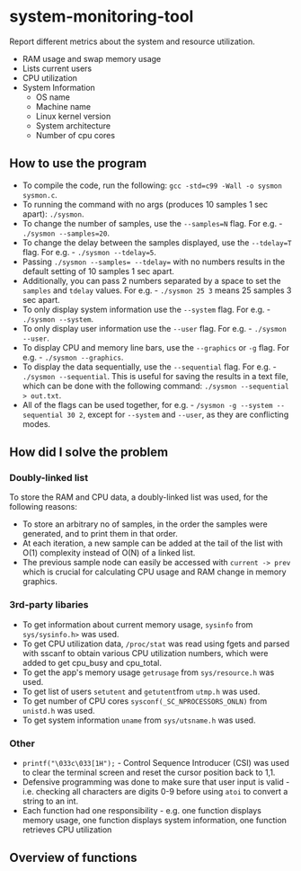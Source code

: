 # system-monitoring-tool
Report different metrics about the system and resource utilization.
  * RAM usage and swap memory usage
  * Lists current users
  * CPU utilization
  * System Information
    * OS name
    * Machine name
    * Linux kernel version
    * System architecture
    * Number of cpu cores

## How to use the program
 * To compile the code, run the following: `gcc -std=c99 -Wall -o sysmon sysmon.c`.
 * To running the command with no args (produces 10 samples 1 sec apart): `./sysmon`.
 * To change the number of samples, use the `--samples=N` flag. For e.g. - `./sysmon --samples=20`.
 * To change the delay between the samples displayed, use the `--tdelay=T` flag. For e.g. - `./sysmon --tdelay=5`.
 * Passing `./sysmon --samples= --tdelay=` with no numbers results in the default setting of 10 samples 1 sec apart.
 * Additionally, you can pass 2 numbers separated by a space to set the `samples` and `tdelay` values. For e.g. - `./sysmon 25 3` means 25 samples 3 sec apart.
 * To only display system information use the `--system` flag. For e.g. - `./sysmon --system`.
 * To only display user information use the `--user` flag. For e.g. - `./sysmon --user`.
 * To display CPU and memory line bars, use the `--graphics` or `-g` flag. For e.g. - `./sysmon --graphics`.
 * To display the data sequentially, use the `--sequential` flag. For e.g. - `./sysmon --sequential`. This is useful for saving the results in a text file, which can be done with the following command: `./sysmon --sequential > out.txt`.
 * All of the flags can be used together, for e.g. - `/sysmon -g --system --sequential 30 2`, except for `--system` and `--user`, as they are conflicting modes.

## How did I solve the problem

### Doubly-linked list
To store the RAM and CPU data, a doubly-linked list was used, for the following reasons:
 * To store an arbitrary no of samples, in the order the samples were generated, and to print them in that order.
 * At each iteration, a new sample can be added at the tail of the list with O(1) complexity instead of O(N) of a linked list.
 * The previous sample node can easily be accessed with `current -> prev` which is crucial for calculating CPU usage and RAM change in memory graphics.

### 3rd-party libaries
 * To get information about current memory usage, `sysinfo` from `sys/sysinfo.h>` was used.
 * To get CPU utilization data, `/proc/stat` was read using fgets and parsed with sscanf to obtain various CPU utilization numbers, which were added to get cpu_busy and cpu_total.
 * To get the app's memory usage `getrusage` from `sys/resource.h` was used.
 * To get list of users `setutent` and `getutent`from `utmp.h` was used.
 * To get number of CPU cores `sysconf(_SC_NPROCESSORS_ONLN)` from `unistd.h` was used.
 * To get system information `uname` from `sys/utsname.h` was used.

### Other
 * `printf("\033c\033[1H");` - Control Sequence Introducer (CSI) was used to clear the terminal screen and reset the cursor position back to 1,1.
 * Defensive programming was done to make sure that user input is valid - i.e. checking all characters are digits 0-9 before using `atoi` to convert a string to an int.
 * Each function had one responsibility - e.g. one function displays memory usage, one function displays system information, one function retrieves CPU utilization

## Overview of functions

